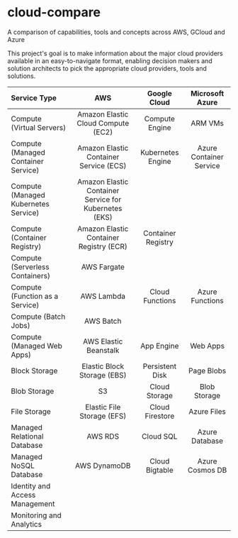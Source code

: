 # cloud-compare
A comparison of capabilities, tools and concepts across AWS, GCloud and Azure

This project's goal is to make information about the major cloud providers available in an easy-to-navigate format, enabling decision makers and solution architects to pick the appropriate cloud providers, tools and solutions.

| Service Type | AWS | Google Cloud | Microsoft Azure |
|:-------------|:---:|:------------:|:---------------:|
| Compute (Virtual Servers) | Amazon Elastic Cloud Compute (EC2) | Compute Engine | ARM VMs |
| Compute (Managed Container Service) | Amazon Elastic Container Service (ECS) | Kubernetes Engine | Azure Container Service |
| Compute (Managed Kubernetes Service) | Amazon Elastic Container Service for Kubernetes (EKS) |   |   |
| Compute (Container Registry) | Amazon Elastic Container Registry (ECR) | Container Registry |   |
| Compute (Serverless Containers) | AWS Fargate |   |   |
| Compute (Function as a Service) | AWS Lambda | Cloud Functions | Azure Functions |
| Compute (Batch Jobs) | AWS Batch | | |
| Compute (Managed Web Apps) | AWS Elastic Beanstalk | App Engine | Web Apps |
| Block Storage | Elastic Block Storage (EBS) | Persistent Disk | Page Blobs |
| Blob Storage | S3 | Cloud Storage | Blob Storage |
| File Storage | Elastic File Storage (EFS) | Cloud Firestore | Azure Files |
| Managed Relational Database | AWS RDS | Cloud SQL | Azure Database |
| Managed NoSQL Database | AWS DynamoDB | Cloud Bigtable | Azure Cosmos DB |
| Identity and Access Management |    |     |     |
| Monitoring and Analytics |    |     |     |
